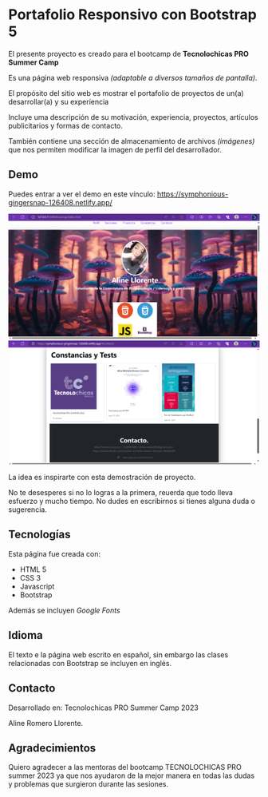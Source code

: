 # Portafolio Responsivo con Bootstrap 5 

El presente proyecto es creado para el bootcamp de **Tecnolochicas PRO Summer Camp**

Es una página web responsiva *(adaptable a diversos tamaños de pantalla)*.

El propósito del sitio web es mostrar el portafolio de proyectos de un(a) desarrollar(a) y su experiencia

Incluye uma descripción de su motivación, experiencia, proyectos, artículos publicitarios y formas de contacto.

También contiene una sección de almacenamiento de archivos *(imágenes)* que nos permiten modificar la imagen de perfil del desarrollador.

## Demo

Puedes entrar a ver el demo en este vínculo: 
https://symphonious-gingersnap-126408.netlify.app/

![imagen](images/boostrap.png)
![imagen](images/boostrap2.png)

La idea es inspirarte con esta demostración de proyecto. 

No te desesperes si no lo logras a la primera, reuerda que todo lleva esfuerzo y mucho tiempo. 
No dudes en escribirnos si tienes alguna duda o sugerencia. 

## Tecnologías

Esta página fue creada con:

* HTML 5
* CSS 3
* Javascript
* Bootstrap

Además se incluyen *Google Fonts*

## Idioma
El texto e la página web escrito en español, sin embargo las clases relacionadas con Bootstrap se incluyen en inglés.

## Contacto

Desarrollado en: Tecnolochicas PRO Summer Camp 2023

Aline Romero Llorente.

## Agradecimientos

Quiero agradecer a las mentoras del bootcamp TECNOLOCHICAS PRO summer 2023 ya que nos ayudaron de la mejor manera en todas las dudas y problemas que surgieron durante las sesiones. 